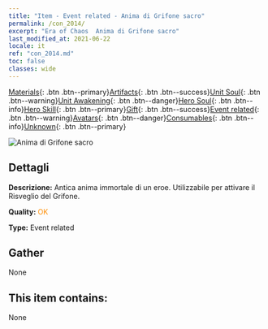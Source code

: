 ```yaml
---
title: "Item - Event related - Anima di Grifone sacro"
permalink: /con_2014/
excerpt: "Era of Chaos  Anima di Grifone sacro"
last_modified_at: 2021-06-22
locale: it
ref: "con_2014.md"
toc: false
classes: wide
---
```

 [Materials](/ItemsIT/){: .btn .btn--primary}[Artifacts](/ItemsIT/Artifacts/){: .btn .btn--success}[Unit Soul](/ItemsIT/UnitSoul/){: .btn .btn--warning}[Unit Awakening](/ItemsIT/UnitAwakening/){: .btn .btn--danger}[Hero Soul](/ItemsIT/HeroSoul/){: .btn .btn--info}[Hero Skill](/ItemsIT/HeroSkill/){: .btn .btn--primary}[Gift](/ItemsIT/Gift/){: .btn .btn--success}[Event related](/ItemsIT/Events/){: .btn .btn--warning}[Avatars](/ItemsIT/Avatars/){: .btn .btn--danger}[Consumables](/ItemsIT/Consumables/){: .btn .btn--info}[Unknown](/ItemsIT/Unknown/){: .btn .btn--primary}

 ![Anima di Grifone sacro](/images/t/juexing_103.jpg)

## Dettagli
 **Descrizione:** Antica anima immortale di un eroe. Utilizzabile per attivare il Risveglio del Grifone.

 **Quality:** <span style="color: #FF8C00">OK</span>

 **Type:** Event related

## Gather

  None

## This item contains:

  None


